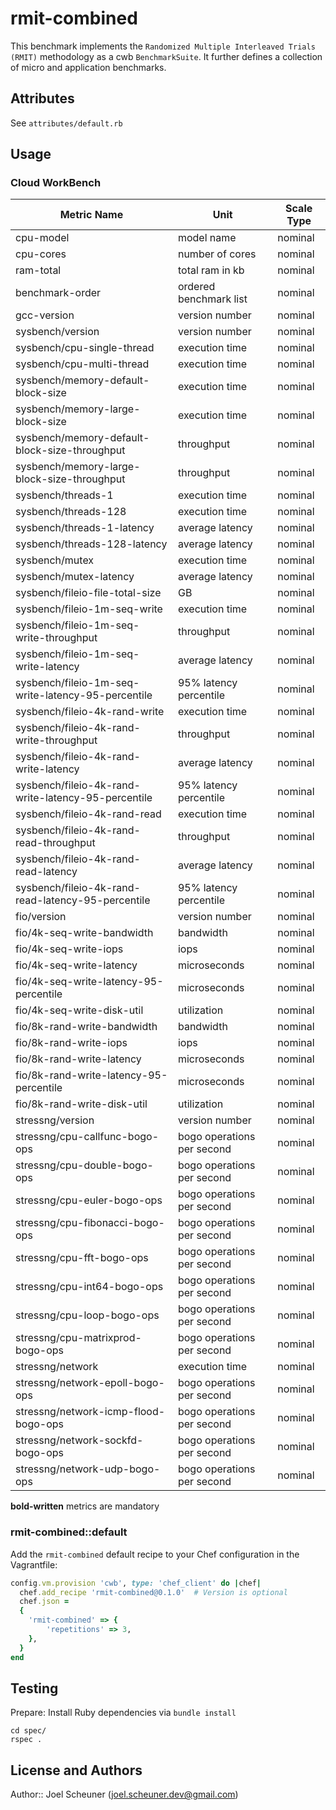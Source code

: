 # rmit-combined

This benchmark implements the `Randomized Multiple Interleaved Trials (RMIT)` methodology as a cwb `BenchmarkSuite`. It further defines a collection of micro and application benchmarks.

## Attributes

See `attributes/default.rb`

## Usage

### Cloud WorkBench

| Metric Name                  | Unit                   | Scale Type    |
| ---------------------------- | ---------------------- | ------------- |
| cpu-model                    | model name             | nominal       |
| cpu-cores                    | number of cores        | nominal       |
| ram-total                    | total ram in kb        | nominal       |
| benchmark-order              | ordered benchmark list | nominal       |
| gcc-version                  | version number         | nominal       |
| sysbench/version             | version number         | nominal       |
| sysbench/cpu-single-thread   | execution time         | nominal       |
| sysbench/cpu-multi-thread    | execution time         | nominal       |
| sysbench/memory-default-block-size | execution time   | nominal       |
| sysbench/memory-large-block-size   | execution time   | nominal       |
| sysbench/memory-default-block-size-throughput | throughput       | nominal       |
| sysbench/memory-large-block-size-throughput   | throughput       | nominal       |
| sysbench/threads-1           | execution time         | nominal       |
| sysbench/threads-128         | execution time         | nominal       |
| sysbench/threads-1-latency   | average latency        | nominal       |
| sysbench/threads-128-latency | average latency        | nominal       |
| sysbench/mutex               | execution time         | nominal       |
| sysbench/mutex-latency       | average latency        | nominal       |
| sysbench/fileio-file-total-size | GB                  | nominal       |
| sysbench/fileio-1m-seq-write | execution time         | nominal       |
| sysbench/fileio-1m-seq-write-throughput | throughput  | nominal       |
| sysbench/fileio-1m-seq-write-latency | average latency | nominal |
| sysbench/fileio-1m-seq-write-latency-95-percentile  | 95% latency percentile | nominal |
| sysbench/fileio-4k-rand-write | execution time | nominal |
| sysbench/fileio-4k-rand-write-throughput  | throughput | nominal |
| sysbench/fileio-4k-rand-write-latency | average latency | nominal |
| sysbench/fileio-4k-rand-write-latency-95-percentile | 95% latency percentile | nominal |
| sysbench/fileio-4k-rand-read  | execution time | nominal |
| sysbench/fileio-4k-rand-read-throughput | throughput | nominal |
| sysbench/fileio-4k-rand-read-latency  | average latency | nominal |
| sysbench/fileio-4k-rand-read-latency-95-percentile  | 95% latency percentile | nominal |
| fio/version                  | version number         | nominal       |
| fio/4k-seq-write-bandwidth | bandwidth | nominal |
| fio/4k-seq-write-iops | iops | nominal |
| fio/4k-seq-write-latency | microseconds | nominal |
| fio/4k-seq-write-latency-95-percentile | microseconds | nominal |
| fio/4k-seq-write-disk-util | utilization | nominal |
| fio/8k-rand-write-bandwidth | bandwidth | nominal |
| fio/8k-rand-write-iops | iops | nominal |
| fio/8k-rand-write-latency | microseconds | nominal |
| fio/8k-rand-write-latency-95-percentile | microseconds | nominal |
| fio/8k-rand-write-disk-util | utilization | nominal |
| stressng/version | version number | nominal |
| stressng/cpu-callfunc-bogo-ops | bogo operations per second | nominal |
| stressng/cpu-double-bogo-ops | bogo operations per second | nominal |
| stressng/cpu-euler-bogo-ops | bogo operations per second | nominal |
| stressng/cpu-fibonacci-bogo-ops | bogo operations per second | nominal |
| stressng/cpu-fft-bogo-ops | bogo operations per second | nominal |
| stressng/cpu-int64-bogo-ops | bogo operations per second | nominal |
| stressng/cpu-loop-bogo-ops | bogo operations per second | nominal |
| stressng/cpu-matrixprod-bogo-ops | bogo operations per second | nominal |
| stressng/network | execution time | nominal |
| stressng/network-epoll-bogo-ops | bogo operations per second | nominal |
| stressng/network-icmp-flood-bogo-ops | bogo operations per second | nominal |
| stressng/network-sockfd-bogo-ops | bogo operations per second | nominal |
| stressng/network-udp-bogo-ops | bogo operations per second | nominal |

**bold-written** metrics are mandatory

### rmit-combined::default

Add the `rmit-combined` default recipe to your Chef configuration in the Vagrantfile:

```ruby
config.vm.provision 'cwb', type: 'chef_client' do |chef|
  chef.add_recipe 'rmit-combined@0.1.0'  # Version is optional
  chef.json =
  {
    'rmit-combined' => {
        'repetitions' => 3,
    },
  }
end
```

## Testing

Prepare: Install Ruby dependencies via `bundle install`

```shell
cd spec/
rspec .
```

## License and Authors

Author:: Joel Scheuner (joel.scheuner.dev@gmail.com)
